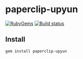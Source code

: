 # paperclip-upyun
[![RubyGems](https://img.shields.io/gem/dtv/paperclip-upyun.svg?style=flat)](https://rubygems.org/gems/upyun)
[![Build status](https://img.shields.io/badge/paperclip----upyun-passing-green.svg?style=flat)]()


## Install
`gem install paperclip-upyun`
